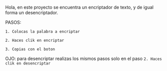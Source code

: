 Hola, en este proyecto se encuentra un encriptador de texto, y de igual forma un desencriptador.

PASOS:

```1. Colocas la palabra a encriptar```

```2. Haces clik en encriptar```

```3. Copias con el boton```

OJO: para desencriptar realizas los mismos pasos solo en el paso ```2. Haces clik en desencriptar```
